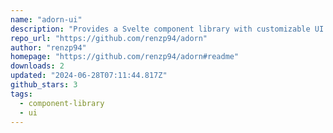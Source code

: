 ```yaml
---
name: "adorn-ui"
description: "Provides a Svelte component library with customizable UI components."
repo_url: "https://github.com/renzp94/adorn"
author: "renzp94"
homepage: "https://github.com/renzp94/adorn#readme"
downloads: 2
updated: "2024-06-28T07:11:44.817Z"
github_stars: 3
tags: 
  - component-library
  - ui
---
```

